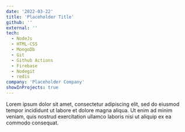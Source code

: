 ```yaml
---
date: '2022-03-22'
title: 'Placeholder Title'
github: ''
external: ''
tech:
  - NodeJs
  - HTML-CSS
  - MongoDb
  - Git
  - Github Actions
  - Firebase
  - Nodegit
  - redis
company: 'Placeholder Company'
showInProjects: true
---
```


Lorem ipsum dolor sit amet, consectetur adipiscing elit, sed do eiusmod tempor incididunt ut labore et dolore magna aliqua. Ut enim ad minim veniam, quis nostrud exercitation ullamco laboris nisi ut aliquip ex ea commodo consequat.
